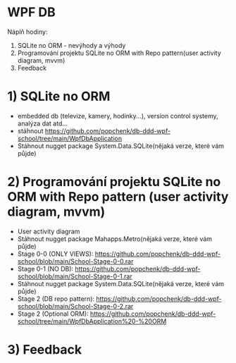 # WPF DB

Náplň hodiny:
1) SQLite no ORM - nevýhody a výhody
2) Programování projektu SQLite no ORM with Repo pattern(user activity diagram, mvvm)
3) Feedback

# 1) SQLite no ORM
* embedded db (televize, kamery, hodinky...), version control systemy, analýza dat atd...
* stáhnout https://github.com/popchenk/db-ddd-wpf-school/tree/main/WpfDbApplication
* Stáhnout nugget package System.Data.SQLite(nějaká verze, které vám půjde)

# 2) Programování projektu SQLite no ORM with Repo pattern (user activity diagram, mvvm)
* User activity diagram
* Stáhnout nugget package Mahapps.Metro(nějaká verze, které vám půjde)
* Stage 0-0 (ONLY VIEWS): https://github.com/popchenk/db-ddd-wpf-school/blob/main/School-Stage-0-0.rar
* Stage 0-1 (NO DB): https://github.com/popchenk/db-ddd-wpf-school/blob/main/School-Stage-0-1.rar
* Stáhnout nugget package System.Data.SQLite(nějaká verze, které vám půjde)
* Stage 2 (DB repo pattern): https://github.com/popchenk/db-ddd-wpf-school/blob/main/School-Stage-0-2.rar
* Stage 2 (Optional ORM): https://github.com/popchenk/db-ddd-wpf-school/tree/main/WpfDbApplication%20-%20ORM

# 3) Feedback
